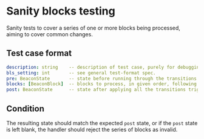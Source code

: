 # Sanity blocks testing

Sanity tests to cover a series of one or more blocks being processed, aiming to cover common changes.

## Test case format

```yaml
description: string    -- description of test case, purely for debugging purposes
bls_setting: int       -- see general test-format spec.
pre: BeaconState       -- state before running through the transitions triggered by the blocks.
blocks: [BeaconBlock]  -- blocks to process, in given order, following the main transition function (i.e. process slot and epoch transitions in between blocks as normal)
post: BeaconState      -- state after applying all the transitions triggered by the blocks.
```

## Condition

The resulting state should match the expected `post` state, or if the `post` state is left blank,
 the handler should reject the series of blocks as invalid.
